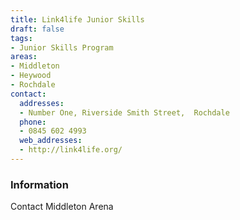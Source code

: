 ```yaml
---
title: Link4life Junior Skills
draft: false
tags:
- Junior Skills Program
areas:
- Middleton
- Heywood
- Rochdale
contact:
  addresses:
  - Number One, Riverside Smith Street,  Rochdale
  phone:
  - 0845 602 4993
  web_addresses:
  - http://link4life.org/
---
```


### Information
Contact Middleton Arena

